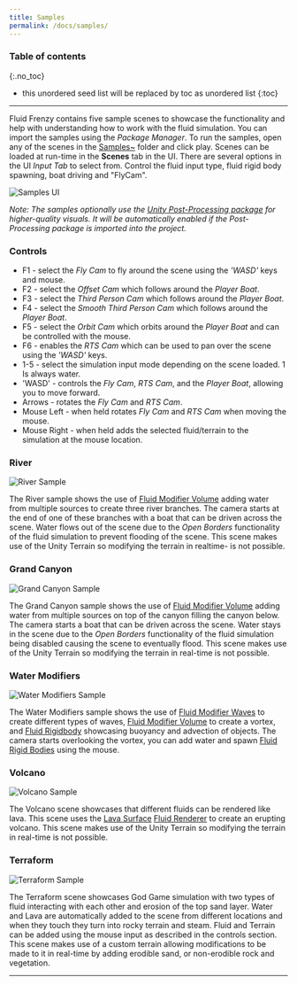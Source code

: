 ```yaml
---
title: Samples
permalink: /docs/samples/
---
```


### Table of contents
{:.no_toc}
* this unordered seed list will be replaced by toc as unordered list
{:toc}
---

Fluid Frenzy contains five sample scenes to showcase the functionality and help with understanding how to work with the fluid simulation. You can import the samples using the *Package Manager*. To run the samples, open any of the scenes in the [Samples~](#keyfeatures-samples) folder and click play. Scenes can be loaded at run-time in the **Scenes** tab in the UI. There are several options in the UI *Input Tab* to select from. Control the fluid input type, fluid rigid body spawning, boat driving and "FlyCam". 

![Samples UI](../../assets/images/samples_ui.png)

*Note: The samples optionally use the [Unity Post-Processing package](#https://docs.unity3d.com/Packages/com.unity.postprocessing@3.4/manual/Installation.html) for higher-quality visuals. It will be automatically enabled if the Post-Processing package is imported into the project.*  

<a name="samples-controls"></a>
### Controls

- F1 - select the *Fly Cam* to fly around the scene using the *'WASD'* keys and mouse.
- F2 - select the *Offset Cam* which follows around the *Player Boat*.
- F3 - select the *Third Person Cam* which follows around the *Player Boat*.
- F4 - select the *Smooth Third Person Cam* which follows around the *Player Boat*.
- F5 - select the *Orbit Cam* which orbits around the *Player Boat* and can be controlled with the mouse.
- F6 - enables the *RTS Cam* which can be used to pan over the scene using the *'WASD'* keys.
- 1-5 - select the simulation input mode depending on the scene loaded. 1 Is always water.
- 'WASD' - controls the *Fly Cam*, *RTS Cam*, and the *Player Boat*, allowing you to move forward.
- Arrows - rotates the *Fly Cam* and *RTS Cam*.
- Mouse Left - when held rotates *Fly Cam* and *RTS Cam* when moving the mouse.
- Mouse Right - when held adds the selected fluid/terrain to the simulation at the mouse location.

<a name="samples-river"></a>
### River

![River Sample](../../assets/images/sample_river.png)

The River sample shows the use of [Fluid Modifier Volume](#fluid-modifier-volume) adding water from multiple sources to create three river branches. The camera starts at the end of one of these branches with a boat that can be driven across the scene. Water flows out of the scene due to the *Open Borders* functionality of the fluid simulation to prevent flooding of the scene. This scene makes use of the Unity Terrain so modifying the terrain in realtime- is not possible.

<div style="page-break-after: always;"></div>

<a name="samples-grandcanyon"></a>
### Grand Canyon

![Grand Canyon Sample](../../assets/images/sample_grandcanyon.png)

The Grand Canyon sample shows the use of [Fluid Modifier Volume](#fluid-modifier-volume) adding water from multiple sources on top of the canyon filling the canyon below. The camera starts a boat that can be driven across the scene. Water stays in the scene due to the *Open Borders* functionality of the fluid simulation being disabled causing the scene to eventually flood. This scene makes use of the Unity Terrain so modifying the terrain in real-time is not possible.

<a name="samples-watermodifers"></a>
### Water Modifiers

![Water Modifiers Sample](../../assets/images/sample_watermodifiers.png)

The Water Modifiers sample shows the use of [Fluid Modifier Waves](#fluid-modifier-waves) to create different types of waves, [Fluid Modifier Volume](#fluid-modifier-volume) to create a vortex, and [Fluid Rigidbody](#fluid-rigidbody) showcasing buoyancy and advection of objects. The camera starts overlooking the vortex, you can add water and spawn [Fluid Rigid Bodies](#fluid-rigidbody) using the mouse. 

<a name="samples-volcano"></a>
### Volcano

![Volcano Sample](../../assets/images/sample_volcano.png)

The Volcano scene showcases that different fluids can be rendered like lava. This scene uses the [Lava Surface](#lava) [Fluid Renderer](#fluid-rendering-components) to create an erupting volcano. This scene makes use of the Unity Terrain so modifying the terrain in real-time is not possible.

<a name="samples-terraform"></a>
### Terraform

![Terraform Sample](../../assets/images/sample_terraform.png)

The Terraform scene showcases God Game simulation with two types of fluid interacting with each other and erosion of the top sand layer. Water and Lava are automatically added to the scene from different locations and when they touch they turn into rocky terrain and steam. Fluid and Terrain can be added using the mouse input as described in the controls section. This scene makes use of a custom terrain allowing modifications to be made to it in real-time by adding erodible sand, or non-erodible rock and vegetation.

---

<div style="page-break-after: always;"></div>

<a name="setup"></a>

